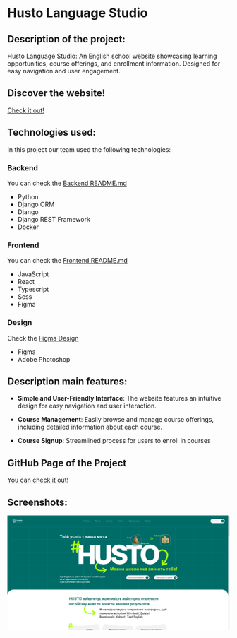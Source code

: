 # Husto Language Studio


## Description of the project:
Husto Language Studio: An English school website showcasing learning opportunities, course offerings, and enrollment information. Designed for easy navigation and user engagement.


## Discover the website!
[Check it out!](some_link)


## Technologies used:
In this project our team used the following technologies:

### Backend
You can check the [Backend README.md](backend/README.md)
- Python
- Django ORM
- Django
- Django REST Framework
- Docker

### Frontend
You can check the [Frontend README.md](frontend/README.md)
- JavaScript
- React
- Typescript
- Scss
- Figma

### Design
Check the [Figma Design]()
- Figma
- Adobe Photoshop


## Description main features:

- **Simple and User-Friendly Interface**:
  The website features an intuitive design for easy navigation and user interaction.

- **Course Management**:
  Easily browse and manage course offerings, including detailed information about each course.

- **Course Signup**:
  Streamlined process for users to enroll in courses


## GitHub Page of the Project
[You can check it out!](https://team94mate.github.io/husto_language_studio/)


## Screenshots:
![Home Page](screenshots/home_page.png)
